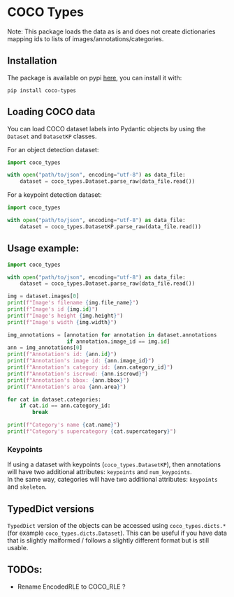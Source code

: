 # COCO Types

Note: This package loads the data as is and does not create dictionaries mapping ids to lists of images/annotations/categories.

## Installation

The package is available on pypi [here](https://pypi.org/project/coco-types/), you can install it with:
```
pip install coco-types
```

## Loading COCO data

You can load COCO dataset labels into Pydantic objects by using the `Dataset` and `DatasetKP` classes.

For an object detection dataset:
```python
import coco_types

with open("path/to/json", encoding="utf-8") as data_file:
    dataset = coco_types.Dataset.parse_raw(data_file.read())
```

For a keypoint detection dataset:
```python
import coco_types

with open("path/to/json", encoding="utf-8") as data_file:
    dataset = coco_types.DatasetKP.parse_raw(data_file.read())
```


## Usage example:
```python
import coco_types

with open("path/to/json", encoding="utf-8") as data_file:
    dataset = coco_types.Dataset.parse_raw(data_file.read())

img = dataset.images[0]
print(f"Image's filename {img.file_name}")
print(f"Image's id {img.id}")
print(f"Image's height {img.height}")
print(f"Image's width {img.width}")

img_annotations = [annotation for annotation in dataset.annotations
                   if annotation.image_id == img.id]
ann = img_annotations[0]
print(f"Annotation's id: {ann.id}")
print(f"Annotation's image id: {ann.image_id}")
print(f"Annotation's category id: {ann.category_id}")
print(f"Annotation's iscrowd: {ann.iscrowd}")
print(f"Annotation's bbox: {ann.bbox}")
print(f"Annotation's area {ann.area}")

for cat in dataset.categories:
    if cat.id == ann.category_id:
        break

print(f"Category's name {cat.name}")
print(f"Category's supercategory {cat.supercategory}")
```

### Keypoints
If using a dataset with keypoints (`coco_types.DatasetKP`), then annotations will have two additional attributes: `keypoints` and `num_keypoints`.\
In the same way, categories will have  two additional attributes: `keypoints` and `skeleton`.


## TypedDict versions
`TypedDict` version of the objects can be accessed using `coco_types.dicts.*` (for example `coco_types.dicts.Dataset`). This can be useful if you have data that is slightly malformed / follows a slightly different format but is still usable.


## TODOs:
- Rename EncodedRLE to COCO_RLE ?
